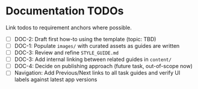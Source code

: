 # Documentation TODOs

Link todos to requirement anchors where possible.

- [ ] DOC-2: Draft first how-to using the template (topic: TBD)
- [ ] DOC-1: Populate `images/` with curated assets as guides are written
- [ ] DOC-3: Review and refine `STYLE_GUIDE.md`
- [ ] DOC-3: Add internal linking between related guides in `content/`
- [ ] DOC-4: Decide on publishing approach (future task, out-of-scope now)
- [ ] Navigation: Add Previous/Next links to all task guides and verify UI labels against latest app versions
